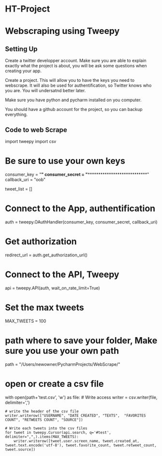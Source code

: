 # HT-Project
# Webscraping using Tweepy

## Setting Up

Create a twitter developper account.
Make sure you are able to explain exactly what the project is about, you will be ask some questions when creating your app.

Create a project.
This will allow you to have the keys you need to webscrape. It will also be used for authentification, so Twitter knows who you are. You will undersatnd better later.

Make sure you have python and pycharm installed on you computer. 

You should have a github account for the project, so you can backup everything.

## Code to web Scrape
import tweepy
import csv

# Be sure to use your own keys
consumer_key = "**************************"
consumer_secret = "******************************************************"
callback_uri = "oob"

tweet_list = []

# Connect to the App, authentification
auth = tweepy.OAuthHandler(consumer_key, consumer_secret, callback_uri)

# Get authorization
redirect_url = auth.get_authorization_url()

# Connect to the API, Tweepy
api = tweepy.API(auth, wait_on_rate_limit=True)

# Set the max tweets
MAX_TWEETS = 100

# path where to save your folder, Make sure you use your own path
path = "/Users/newowner/PycharmProjects/WebScrape/"

# open or create a csv file
with open(path+'test.csv', 'w') as file:
    # Write access
    writer = csv.writer(file, delimiter=',')

    # write the header of the csv file
    writer.writerow(["USERNAME", "DATE CREATED", "TEXTS",  "FAVORITES COUNT", "RETWEETS COUNT", "SOURCE"])
    
    # Write each tweets into the csv files
    for tweet in tweepy.Cursor(api.search, q='#test', delimiter=",",).items(MAX_TWEETS):
        writer.writerow([tweet.user.screen_name, tweet.created_at, tweet.text.encode('utf-8'), tweet.favorite_count, tweet.retweet_count, tweet.source])




